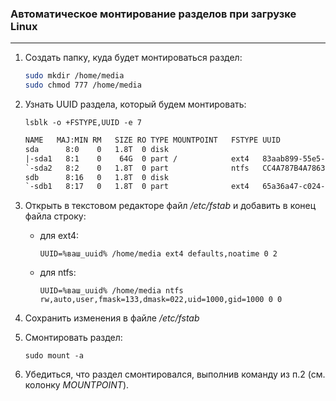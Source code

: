 ### Автоматическое монтирование разделов при загрузке Linux
---

1. Создать папку, куда будет монтироваться раздел:

    ```sh
    sudo mkdir /home/media 
    sudo chmod 777 /home/media
    ```

1. Узнать UUID раздела, который будем монтировать:

    `lsblk -o +FSTYPE,UUID -e 7`

    ```txt
    NAME   MAJ:MIN RM   SIZE RO TYPE MOUNTPOINT   FSTYPE UUID
    sda      8:0    0   1.8T  0 disk                     
    |-sda1   8:1    0    64G  0 part /            ext4   83aab899-55e5-4236-8927-671ea741d8ab
    `-sda2   8:2    0   1.8T  0 part              ntfs   CC4A787B4A7863DC
    sdb      8:16   0   1.8T  0 disk                     
    `-sdb1   8:17   0   1.8T  0 part              ext4   65a36a47-c024-447b-a519-5d255719ec69
    ```

1. Открыть в текстовом редакторе файл */etc/fstab* и добавить в конец файла строку:

    * для ext4:

        `UUID=%ваш_uuid% /home/media ext4 defaults,noatime 0 2`

    * для ntfs:

        `UUID=%ваш_uuid% /home/media ntfs rw,auto,user,fmask=133,dmask=022,uid=1000,gid=1000 0 0`

1. Сохранить изменения в файле */etc/fstab*

1. Смонтировать раздел:

    `sudo mount -a`

1. Убедиться, что раздел смонтировался, выполнив команду из п.2 (см. колонку *MOUNTPOINT*).
